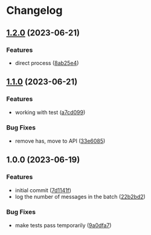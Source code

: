 # Changelog

## [1.2.0](https://github.com/web3-storage/gendex-consumer/compare/v1.1.0...v1.2.0) (2023-06-21)


### Features

* direct process ([8ab25e4](https://github.com/web3-storage/gendex-consumer/commit/8ab25e4ab9b2892e348baedb189d3616c6f274f0))

## [1.1.0](https://github.com/web3-storage/gendex-consumer/compare/v1.0.0...v1.1.0) (2023-06-21)


### Features

* working with test ([a7cd099](https://github.com/web3-storage/gendex-consumer/commit/a7cd099acd1b52b2d5a22761f166cb05abc96673))


### Bug Fixes

* remove has, move to API ([33e6085](https://github.com/web3-storage/gendex-consumer/commit/33e60851f756062f69d1a5daec0dfac833276823))

## 1.0.0 (2023-06-19)


### Features

* initial commit ([7d1141f](https://github.com/web3-storage/gendex-consumer/commit/7d1141f058be15d342e36a34640c6389acd3c826))
* log the number of messages in the batch ([22b2bd2](https://github.com/web3-storage/gendex-consumer/commit/22b2bd2d49e687ff58dc54ba1bffff4e7aa062c6))


### Bug Fixes

* make tests pass temporarily ([9a0dfa7](https://github.com/web3-storage/gendex-consumer/commit/9a0dfa713827057857dc44e2a3cf7c245c42510c))
